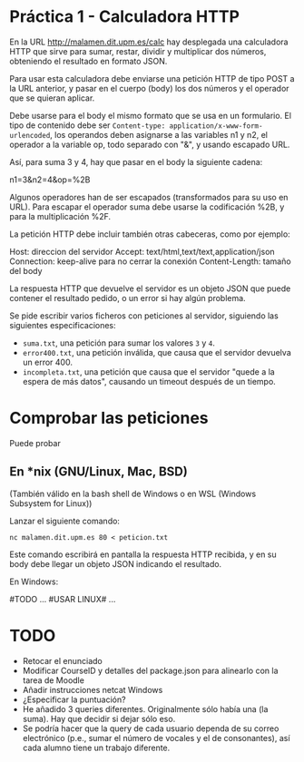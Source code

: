 # Práctica 1 - Calculadora HTTP

En la URL http://malamen.dit.upm.es/calc hay desplegada una calculadora HTTP que sirve para sumar, restar, dividir y multiplicar dos números, obteniendo el resultado en formato JSON.

Para usar esta calculadora debe enviarse una petición HTTP de tipo POST a la URL anterior, y pasar en el cuerpo (body) los dos números y el operador que se quieran aplicar.

Debe usarse para el body el mismo formato que se usa en un formulario.
El tipo de contenido debe ser `Content-type: application/x-www-form-urlencoded`, los operandos deben asignarse a las variables n1 y n2, el operador a la variable op, todo separado con "&", y usando escapado URL.

Así, para suma 3 y 4, hay que pasar en el body la siguiente cadena:

n1=3&n2=4&op=%2B

Algunos operadores han de ser escapados (transformados para su uso en URL).
Para escapar el operador suma debe usarse la codificación %2B, y para la multiplicación %2F.

La petición HTTP debe incluir también otras cabeceras, como por ejemplo:

Host: direccion del servidor
Accept: text/html,text/text,application/json
Connection: keep-alive para no cerrar la conexión
Content-Length: tamaño del body

La respuesta HTTP que devuelve el servidor es un objeto JSON que puede contener el resultado pedido, o un error si hay algún problema.

Se pide escribir varios ficheros con peticiones al servidor, siguiendo las siguientes especificaciones:

* `suma.txt`, una petición para sumar los valores `3` y `4`.
* `error400.txt`, una petición inválida, que causa que el servidor devuelva un error 400.
* `incompleta.txt`, una petición que causa que el servidor "quede a la espera de más datos", causando un timeout después de un tiempo.


# Comprobar las peticiones

Puede probar 

## En *nix (GNU/Linux, Mac, BSD)

(También válido en la bash shell de Windows o en WSL (Windows Subsystem for Linux))

Lanzar el siguiente comando:

```shell
nc malamen.dit.upm.es 80 < peticion.txt
```

Este comando escribirá en pantalla la respuesta HTTP recibida, y en su body debe llegar un objeto JSON indicando el resultado.

En Windows:

#TODO
... #USAR LINUX# ...


# TODO

* Retocar el enunciado
* Modificar CourseID y detalles del package.json para alinearlo con la tarea de Moodle
* Añadir instrucciones netcat Windows
* ¿Especificar la puntuación?
* He añadido 3 queries diferentes. Originalmente sólo había una (la suma). Hay que decidir si dejar sólo eso.
* Se podría hacer que la query de cada usuario dependa de su correo electrónico (p.e., sumar el número de vocales y el de consonantes), así cada alumno tiene un trabajo diferente.
